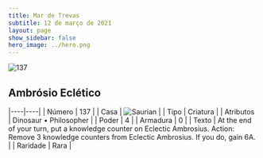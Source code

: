 ```yaml
---
title: Mar de Trevas
subtitle: 12 de março de 2021
layout: page
show_sidebar: false
hero_image: ../hero.png
---
```


![137](https://cdn.keyforgegame.com/media/card_front/pt/496_137_7XF6VQHG93J9_pt.png)

## Ambrósio Eclético

|----|----|
| Número | 137 |
| Casa | ![Saurian](https://archonarcana.com/images/thumb/9/9e/Saurian_P.png/22px-Saurian_P.png "Sauro") |
| Tipo | Criatura |
| Atributos | Dinosaur • Philosopher |
| Poder | 4 |
| Armadura | 0 |
| Texto | At the end of your turn, put a knowledge counter on Eclectic Ambrosius.  Action: Remove 3 knowledge counters from Eclectic Ambrosius. If you do, gain 6A. |
| Raridade | Rara |
